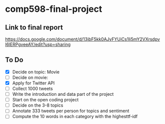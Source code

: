 # comp598-final-project

## Link to final report
https://docs.google.com/document/d/13jbF5kk0AJvFYUiCs1lj5mY2VXrsdpvl6lERPgveeAY/edit?usp=sharing

## To Do
- [x] Decide on topic: Movie
- [ ] Decide on movie: 
- [x] Apply for Twitter API
- [ ] Collect 1000 tweets
- [ ] Write the introduction and data part of the project
- [ ] Start on the open coding project
- [ ] Decide on the 3-8 topics
- [ ] Annotate 333 tweets per person for topics and sentiment
- [ ] Compute the 10 words in each category with the highesttf-idf
